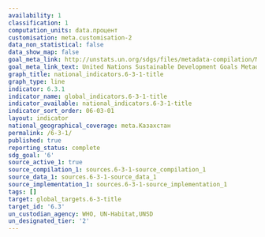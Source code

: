 ```yaml
---
availability: 1
classification: 1
computation_units: data.процент
customisation: meta.customisation-2
data_non_statistical: false
data_show_map: false
goal_meta_link: http://unstats.un.org/sdgs/files/metadata-compilation/Metadata-Goal-6.pdf
goal_meta_link_text: United Nations Sustainable Development Goals Metadata (pdf 428kB)
graph_title: national_indicators.6-3-1-title
graph_type: line
indicator: 6.3.1
indicator_name: global_indicators.6-3-1-title
indicator_available: national_indicators.6-3-1-title
indicator_sort_order: 06-03-01
layout: indicator
national_geographical_coverage: meta.Казахстан
permalink: /6-3-1/
published: true
reporting_status: complete
sdg_goal: '6'
source_active_1: true
source_compilation_1: sources.6-3-1-source_compilation_1
source_data_1: sources.6-3-1-source_data_1
source_implementation_1: sources.6-3-1-source_implementation_1
tags: []
target: global_targets.6-3-title
target_id: '6.3'
un_custodian_agency: WHO, UN-Habitat,UNSD
un_designated_tier: '2'
---
```

